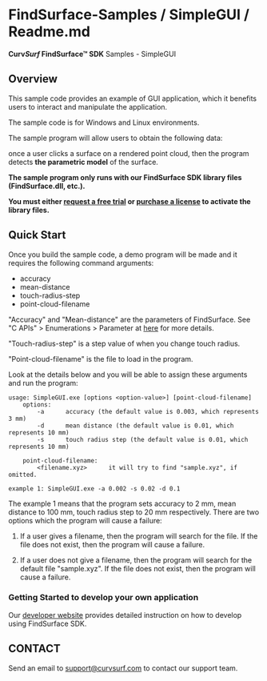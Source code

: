 # FindSurface-Samples / SimpleGUI / Readme.md
**Curv*Surf* FindSurface™ SDK** Samples - SimpleGUI

Overview
--------

This sample code provides an example of GUI application, which it benefits users to interact and manipulate the application.

The sample code is for Windows and Linux environments.

The sample program will allow users to obtain the following data:

once a user clicks a surface on a rendered point cloud, then the program detects **the parametric model** of the surface.

**The sample program only runs with our FindSurface SDK library files (FindSurface.dll, etc.).**

**You must either [request a free trial](http://developers.curvsurf.com/licenses.jsp) or [purchase a license](https://developers.curvsurf.com/licenses.jsp) to activate the library files.**


Quick Start
------------

Once you build the sample code, a demo program will be made and it requires the following command arguments:
	
  - accuracy
  - mean-distance
  - touch-radius-step
  - point-cloud-filename

"Accuracy" and "Mean-distance" are the parameters of FindSurface. See "C APIs" > Enumerations > Parameter at [here](https://developers.curvsurf.com/documentation.jsp) for more details.

"Touch-radius-step" is a step value of when you change touch radius. 

"Point-cloud-filename" is the file to load in the program.

Look at the details below and you will be able to assign these arguments and run the program:

	usage: SimpleGUI.exe [options <option-value>] [point-cloud-filename]
		options:
			-a 		accuracy (the default value is 0.003, which represents 3 mm)
			-d 		mean distance (the default value is 0.01, which represents 10 mm)
			-s 		touch radius step (the default value is 0.01, which represents 10 mm)

		point-cloud-filename:
			<filename.xyz> 		it will try to find "sample.xyz", if omitted.

	example 1: SimpleGUI.exe -a 0.002 -s 0.02 -d 0.1 

The example 1 means that the program sets accuracy to 2 mm, mean distance to 100 mm, touch radius step to 20 mm respectively. There are two options which the program will cause a failure:

1. If a user gives a filename, then the program will search for the file. If the file does not exist, then the program will cause a failure.

2. If a user does not give a filename, then the program will search for the default file "sample.xyz". If the file does not exist, then the program will cause a failure.


### Getting Started to develop your own application

Our [developer website](https://developers.curvsurf.com/documentation.jsp) provides detailed instruction on how to develop using FindSurface SDK.


CONTACT
-------

Send an email to support@curvsurf.com to contact our support team.
